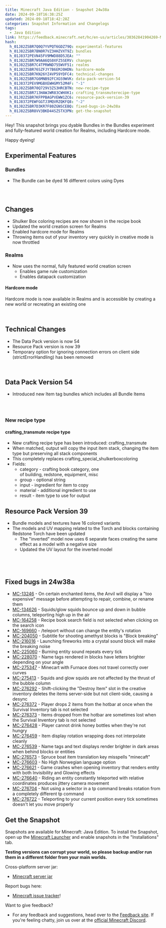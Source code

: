 ```yaml
---
title: Minecraft Java Edition - Snapshot 24w38a
date: 2024-09-18T16:38:25Z
updated: 2024-09-18T18:42:28Z
categories: Snapshot Information and Changelogs
tags:
  - Java Edition
link: https://feedback.minecraft.net/hc/en-us/articles/30362841904269-Minecraft-Java-Edition-Snapshot-24w38a
hash:
  h_01J82ZSBR7Q0Q7YVPQT6GDZ79Q: experimental-features
  h_01J82ZSBR7BN0R7VZ3HHZVXT9Z: bundles
  h_01J8372PEVN45FV9MWD88D5JEA: ""
  h_01J82ZSBR7W9AA6QS0XFZ5SERV: changes
  h_01J82ZSBR7C4TPRWND755WVF51: realms
  h_01J82ZSBR76SZFJY7B6EMJ0HDN: hardcore-mode
  h_01J82ZSBR7KN26YZ4VP59YDFC4: technical-changes
  h_01J82ZSBR7G6MNB92FCXGS9WVK: data-pack-version-54
  h_01J8372PEV9MGBXEWHGMY52M4F: "-1"
  h_01J82ZSBR70Q729V3ZS3HRCBTN: new-recipe-type
  h_01J82ZSBR713HAWJWR83CWHXK1: crafting_transmuterecipe-type
  h_01J82ZSBR7KFPPBAGPVEWW1ZC6: resource-pack-version-39
  h_01J8372PEWFGGTJ3MQVRZQKFQ8: "-2"
  h_01J82ZSBR7D3KR7F80ZGNSCEBQ: fixed-bugs-in-24w38a
  h_01J82ZSBR8VV3BKD44SZSTX3PN: get-the-snapshot
---
```


Hey! This snapshot brings you dyable Bundles in the Bundles experiment and fully-featured world creation for Realms, including Hardcore mode.

Happy dyeing!  
  

## Experimental Features

### Bundles

- The Bundle can be dyed 16 different colors using Dyes

###  

## Changes

- Shulker Box coloring recipes are now shown in the recipe book
- Updated the world creation screen for Realms
- Enabled hardcore mode for Realms
- Throwing items out of your inventory very quickly in creative mode is now throttled

### Realms

- Now uses the normal, fully featured world creation screen
  - Enables game rule customization
  - Enables datapack customization

#### Hardcore mode

Hardcore mode is now available in Realms and is accessible by creating a new world or recreating an existing one

 

## Technical Changes

- The Data Pack version is now 54
- Resource Pack version is now 39
- Temporary option for ignoring connection errors on client side (strictErrorHandling) has been removed

 

## Data Pack Version 54

- Introduced new Item tag bundles which includes all Bundle Items

###  

### New recipe type

#### crafting_transmute recipe type

- New crafting recipe type has been introduced: crafting_transmute
- When matched, output will copy the input item stack, changing the item type but preserving all stack components
- This completely replaces crafting_special_shulkerboxcoloring
- Fields:
  - category - crafting book category, one of building, redstone, equipment, misc
  - group - optional string
  - input - ingredient for item to copy
  - material - additional ingredient to use
  - result - item type to use for output

## Resource Pack Version 39

- Bundle models and textures have 16 colored variants
- The models and UV mapping related to the Torch and blocks containing Redstone Torch have been updated
  - The "inverted" model now uses 6 separate faces creating the same effect as a model with a negative size
  - Updated the UV layout for the inverted model

##  

## Fixed bugs in 24w38a

- [MC-13246](https://bugs.mojang.com/browse/MC-13246) - On certain enchanted items, the Anvil will display a "too expensive" message before attempting to repair, combine, or rename them
- [MC-134626](https://bugs.mojang.com/browse/MC-134626) - Squids/glow squids bounce up and down in bubble columns, teleporting high up in the air
- [MC-164258](https://bugs.mojang.com/browse/MC-164258) - Recipe book search field is not selected when clicking on the search icon
- [MC-169660](https://bugs.mojang.com/browse/MC-169660) - /teleport without can change the entity's rotation
- [MC-204050](https://bugs.mojang.com/browse/MC-204050) - Subtitle for shooting amethyst blocks is "Block breaking"
- [MC-216016](https://bugs.mojang.com/browse/MC-216016) - Launching fireworks into a crystal sound block will make the breaking noise
- [MC-225060](https://bugs.mojang.com/browse/MC-225060) - Burning entity sound repeats every tick
- [MC-228070](https://bugs.mojang.com/browse/MC-228070) - Name tags rendered in blocks have letters brighter depending on your angle
- [MC-275347](https://bugs.mojang.com/browse/MC-275347) - Minecart with Furnace does not travel correctly over curves
- [MC-275413](https://bugs.mojang.com/browse/MC-275413) - Squids and glow squids are not affected by the thrust of the bubble column
- [MC-276292](https://bugs.mojang.com/browse/MC-276292) - Shift-clicking the "Destroy Item" slot in the creative inventory deletes the items server-side but not client-side, causing a desync
- [MC-276372](https://bugs.mojang.com/browse/MC-276372) - Player drops 2 items from the hotbar at once when the Survival Inventory tab is not selected
- [MC-276373](https://bugs.mojang.com/browse/MC-276373) - Items dropped from the hotbar are sometimes lost when the Survival Inventory tab is not selected
- [MC-276428](https://bugs.mojang.com/browse/MC-276428) - Player cannot drink honey bottles when they're not hungry
- [MC-276459](https://bugs.mojang.com/browse/MC-276459) - Item display rotation wrapping does not interpolate cleanly
- [MC-276539](https://bugs.mojang.com/browse/MC-276539) - Name tags and text displays render brighter in dark areas when behind blocks or entities
- [MC-276573](https://bugs.mojang.com/browse/MC-276573) - Spruce boat item translation key misspells "minecaft"
- [MC-276603](https://bugs.mojang.com/browse/MC-276603) - No High Norwegian language option
- [MC-276621](https://bugs.mojang.com/browse/MC-276621) - Game crashes when opening inventory that renders entity with both Invisibility and Glowing effects
- [MC-276640](https://bugs.mojang.com/browse/MC-276640) - Riding an entity constantly teleported with relative coordinates produces jittery camera movement
- [MC-276704](https://bugs.mojang.com/browse/MC-276704) - Not using a selector in a tp command breaks rotation from a completely different tp command
- [MC-276722](https://bugs.mojang.com/browse/MC-276722) - Teleporting to your current position every tick sometimes doesn't let you move properly

## Get the Snapshot

Snapshots are available for Minecraft: Java Edition. To install the Snapshot, open up the [Minecraft Launcher](https://www.minecraft.net/content/minecraft-net/language-masters/download) and enable snapshots in the "Installations" tab.

**Testing versions can corrupt your world, so please backup and/or run them in a different folder from your main worlds.**

Cross-platform server jar:

- [Minecraft server jar](https://piston-data.mojang.com/v1/objects/b87bfc3763d88a1364b8ac30fe6f2ac3550948f8/server.jar)

Report bugs here:

- [Minecraft issue tracker](https://bugs.mojang.com/projects/MC/summary)!

Want to give feedback?

- For any feedback and suggestions, head over to the [Feedback site](https://feedback.minecraft.net/). If you're feeling chatty, join us over at the [official Minecraft Discord](https://discordapp.com/invite/minecraft).
